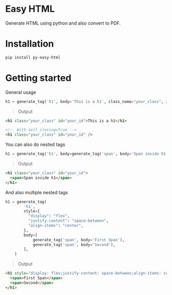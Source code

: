# Easy HTML
Generate HTML using python and also convert to PDF.

# Installation
```sh
pip install py-easy-html
```

# Getting started
General usage
```py
h1 = generate_tag('h1', body='This is a h1', class_name="your_class", id_name="your_id", self_closing=False)
```
> Output
```html
<h1 class="your_class" id="your_id">This is a h1</h1>

<!-- With self_closing=True -->
<h1 class="your_class" id="your_id" />
```

You can also do nested tags
```py
h1 = generate_tag('h1', body=generate_tag('span', body='Span inside h1'))
```
> Output
```html
<h1 class="your_class" id="your_id">
  <span>Span inside h1</span>
</h1>
```

And also multiple nested tags
```py
h1 = generate_tag(
        'h1',
        style={
          "display": "flex",
          "justify-content": "space-between",
          "align-items": "center",
        },
        body=[
            generate_tag('span', body='First Span'),
            generate_tag('span', body='Second'),
        ],
    )
```
> Output
```html
<h1 style="display: flex;justify-content: space-between;align-items: center;">
  <span>First Span</span>
  <span>Second</span>
</h1>
```
